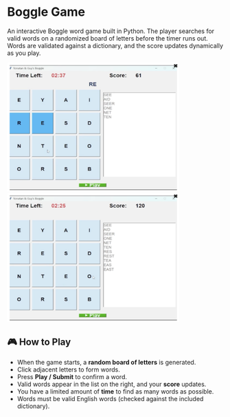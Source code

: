 # Boggle Game

An interactive Boggle word game built in Python.
The player searches for valid words on a randomized board of letters before the timer runs out. Words are validated against a dictionary, and the score updates dynamically as you play.

<p float="left">
  <img src="images/screenshot1.jpeg" width="400" height="300"/>
  <img src="images/screenshot2.jpeg" width="400" height="300"/>
</p>

## 🎮 How to Play

- When the game starts, a **random board of letters** is generated.  
- Click adjacent letters to form words.  
- Press **Play / Submit** to confirm a word.  
- Valid words appear in the list on the right, and your **score** updates.  
- You have a limited amount of **time** to find as many words as possible.  
- Words must be valid English words (checked against the included dictionary).

